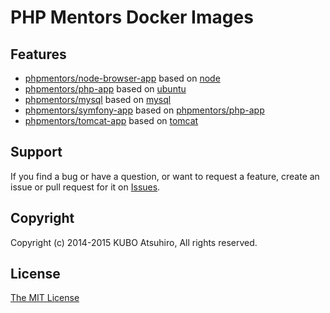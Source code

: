 # PHP Mentors Docker Images

## Features

* [phpmentors/node-browser-app](https://registry.hub.docker.com/u/phpmentors/node-browser-app/) based on [node](https://registry.hub.docker.com/_/node/)
* [phpmentors/php-app](https://registry.hub.docker.com/u/phpmentors/php-app/) based on [ubuntu](https://registry.hub.docker.com/_/ubuntu/)
* [phpmentors/mysql](https://registry.hub.docker.com/u/phpmentors/mysql/) based on [mysql](https://registry.hub.docker.com/_/mysql/)
* [phpmentors/symfony-app](https://registry.hub.docker.com/u/phpmentors/symfony-app/) based on [phpmentors/php-app](https://registry.hub.docker.com/u/phpmentors/php-app/)
* [phpmentors/tomcat-app](https://registry.hub.docker.com/u/phpmentors/tomcat-app/) based on [tomcat](https://registry.hub.docker.com/_/tomcat/)

## Support

If you find a bug or have a question, or want to request a feature, create an issue or pull request for it on [Issues](https://github.com/phpmentors-jp/docker-images/issues).

## Copyright

Copyright (c) 2014-2015 KUBO Atsuhiro, All rights reserved.

## License

[The MIT License](http://opensource.org/licenses/MIT)
